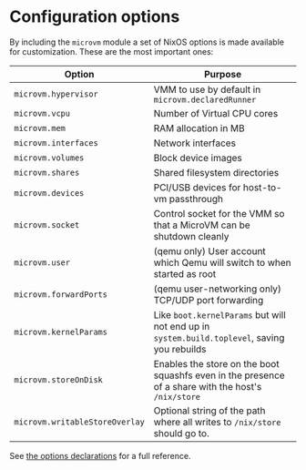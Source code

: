 # Configuration options

By including the `microvm` module a set of NixOS options is made
available for customization. These are the most important ones:

| Option                         | Purpose                                                                                             |
|--------------------------------|-----------------------------------------------------------------------------------------------------|
| `microvm.hypervisor`           | VMM to use by default in `microvm.declaredRunner`                                                   |
| `microvm.vcpu`                 | Number of Virtual CPU cores                                                                         |
| `microvm.mem`                  | RAM allocation in MB                                                                                |
| `microvm.interfaces`           | Network interfaces                                                                                  |
| `microvm.volumes`              | Block device images                                                                                 |
| `microvm.shares`               | Shared filesystem directories                                                                       |
| `microvm.devices`              | PCI/USB devices for host-to-vm passthrough                                                          |
| `microvm.socket`               | Control socket for the VMM so that a MicroVM can be shutdown cleanly                                |
| `microvm.user`                 | (qemu only) User account which Qemu will switch to when started as root                             |
| `microvm.forwardPorts`         | (qemu user-networking only) TCP/UDP port forwarding                                                 |
| `microvm.kernelParams`         | Like `boot.kernelParams` but will not end up in `system.build.toplevel`, saving you rebuilds        |
| `microvm.storeOnDisk`          | Enables the store on the boot squashfs even in the presence of a share with the host's `/nix/store` |
| `microvm.writableStoreOverlay` | Optional string of the path where all writes to `/nix/store` should go to.                          |

See [the options declarations](
https://github.com/astro/microvm.nix/blob/main/nixos-modules/microvm/options.nix)
for a full reference.
